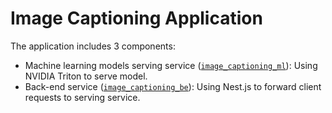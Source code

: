 # Image Captioning Application

The application includes 3 components:
- Machine learning models serving service ([`image_captioning_ml`](./image_captioning_ml)): Using NVIDIA Triton to serve model.
- Back-end service ([`image_captioning_be`](./image_captioning_be)): Using Nest.js to forward client requests to serving service.